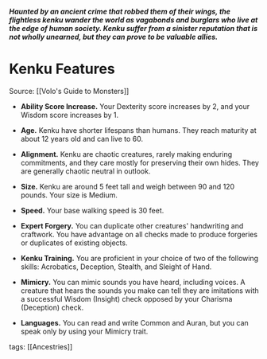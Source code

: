 _**Haunted by an ancient crime that robbed them of their wings, the flightless kenku wander the world as vagabonds and burglars who live at the edge of human society. Kenku suffer from a sinister reputation that is not wholly unearned, but they can prove to be valuable allies.**_

# Kenku Features

Source: [[Volo's Guide to Monsters]]

-   **Ability Score Increase.** Your Dexterity score increases by 2, and your Wisdom score increases by 1.

-   **Age.** Kenku have shorter lifespans than humans. They reach maturity at about 12 years old and can live to 60.

-   **Alignment.** Kenku are chaotic creatures, rarely making enduring commitments, and they care mostly for preserving their own hides. They are generally chaotic neutral in outlook.

-   **Size.** Kenku are around 5 feet tall and weigh between 90 and 120 pounds. Your size is Medium.

-   **Speed.** Your base walking speed is 30 feet.

-   **Expert Forgery.** You can duplicate other creatures' handwriting and craftwork. You have advantage on all checks made to produce forgeries or duplicates of existing objects.

-   **Kenku Training.** You are proficient in your choice of two of the following skills: Acrobatics, Deception, Stealth, and Sleight of Hand.

-   **Mimicry.** You can mimic sounds you have heard, including voices. A creature that hears the sounds you make can tell they are imitations with a successful Wisdom (Insight) check opposed by your Charisma (Deception) check.

-   **Languages.** You can read and write Common and Auran, but you can speak only by using your Mimicry trait.

tags: [[Ancestries]]